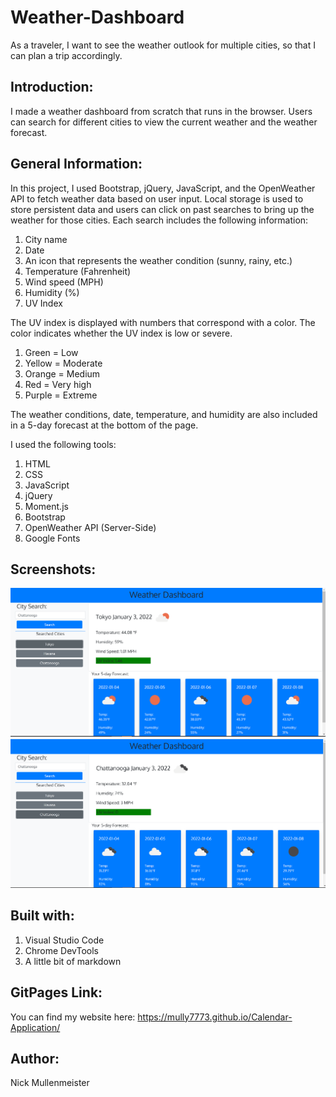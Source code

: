 # Weather-Dashboard
As a traveler, I want to see the weather outlook for multiple cities, so that I can plan a trip accordingly.


## Introduction:
I made a weather dashboard from scratch that runs in the browser. Users can search for different cities to view the current weather and the weather forecast.

## General Information:

In this project, I used Bootstrap, jQuery, JavaScript, and the OpenWeather API to fetch weather data based on user input. Local storage is used to store persistent data and users can click on past searches to bring up the weather for those cities. Each search includes the following information:
1. City name
2. Date
3. An icon that represents the weather condition (sunny, rainy, etc.)
4. Temperature (Fahrenheit)
5. Wind speed (MPH)
6. Humidity (%)
7. UV Index

The UV index is displayed with numbers that correspond with a color. The color indicates whether the UV index is low or severe.
1. Green = Low
2. Yellow = Moderate
3. Orange = Medium
4. Red = Very high
5. Purple = Extreme

The weather conditions, date, temperature, and humidity are also included in a 5-day forecast at the bottom of the page.




I used the following  tools:
1. HTML
2. CSS
3. JavaScript
4. jQuery
5. Moment.js
6. Bootstrap
7. OpenWeather API (Server-Side)
8. Google Fonts


## Screenshots:

![Screenshot of full screen](./assets/screenshots/S1.png)
![Screenshot of full screen](./assets/screenshots/S2.png)



## Built with:

1. Visual Studio Code
2. Chrome DevTools
3. A little bit of markdown


## GitPages Link:

You can find my website here:
https://mully7773.github.io/Calendar-Application/

## Author:

Nick Mullenmeister
